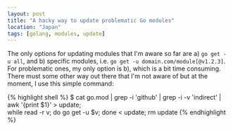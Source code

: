 ```yaml
---
layout: post
title: "A hacky way to update problematic Go modules"
location: "Japan"
tags: [golang, modules, update]
---
```


The only options for updating modules that I'm aware so far are a) `go get -u all`, and b) specific modules, i.e. `go get -u domain.com/module[@v1.2.3]`. For problematic ones, my only option is b), which is a bit time consuming. There must some other way out there that I'm not aware of but at the moment, I use this simple command:

{% highlight shell %}
$ cat go.mod | grep -i 'github' | grep -i -v 'indirect' | awk '{print $1}' > update; \
  while read -r v; do go get -u $v; done < update; rm update
{% endhighlight %}
